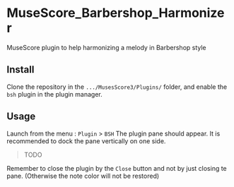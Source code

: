 # MuseScore_Barbershop_Harmonizer
MuseScore plugin to help harmonizing a melody in Barbershop style

## Install
Clone the repository in the `.../MusesScore3/Plugins/` folder, and enable the `bsh` plugin in the plugin manager.

## Usage
Launch from the menu : `Plugin` > `BSH`
The plugin pane should appear. It is recommended to dock the pane vertically on one side.

> TODO

Remember to close the plugin by the `Close` button and not by just closing te pane. (Otherwise the note color will not be restored)
